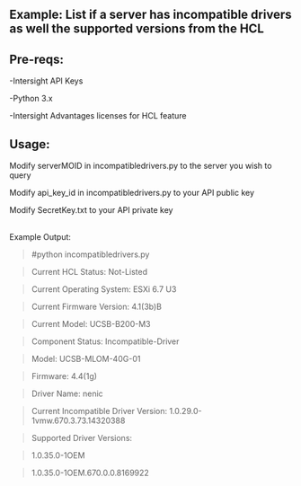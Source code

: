 <h2>Example: List if a server has incompatible drivers as well the supported versions from the HCL</h2>

<h2>Pre-reqs:</h2>

-Intersight API Keys

-Python 3.x

-Intersight Advantages licenses for HCL feature

<h2>Usage:</h2>

Modify serverMOID in incompatibledrivers.py to the server you wish to query

Modify api_key_id in incompatibledrivers.py to your API public key

Modify SecretKey.txt to your API private key

<br>
Example Output:


>#python incompatibledrivers.py

>

>Current HCL Status: Not-Listed

>Current Operating System: ESXi 6.7 U3


>Current Firmware Version: 4.1(3b)B

>Current Model: UCSB-B200-M3

>

>

>Component Status: Incompatible-Driver

>Model: UCSB-MLOM-40G-01

>Firmware: 4.4(1g)

>Driver Name: nenic

>Current Incompatible Driver Version: 1.0.29.0-1vmw.670.3.73.14320388

>Supported Driver Versions: 

>1.0.35.0-1OEM

>1.0.35.0-1OEM.670.0.0.8169922
